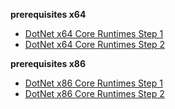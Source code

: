 <b>prerequisites x64</b>
- [DotNet x64 Core Runtimes Step 1](https://download.visualstudio.microsoft.com/download/pr/d12cc6fa-8717-4424-9cbf-d67ae2fb2575/b4fff475e67917918aa2814d6f673685/dotnet-runtime-3.0.1-win-x64.exe)
- [DotNet x64 Core Runtimes Step 2](https://download.visualstudio.microsoft.com/download/pr/856eeb1c-3b2a-4165-b248-b88082cffaf2/c6ad73da23e82a7db7177c5b39c3f825/windowsdesktop-runtime-3.0.1-win-x64.exe)

<b>prerequisites x86</b>
- [DotNet x86 Core Runtimes Step 1](https://download.visualstudio.microsoft.com/download/pr/8dd9ad38-1a35-45d1-9a27-f07eb599b5db/5b2d47f567f27e3b38145fd294e01b2b/dotnet-runtime-3.0.1-win-x86.exe)
- [DotNet x86 Core Runtimes Step 2](https://download.visualstudio.microsoft.com/download/pr/69e24078-d75b-4f5a-b043-c0a5d518bccf/82596a43ad0f0eca21915cba4cea250d/windowsdesktop-runtime-3.0.1-win-x86.exe)
